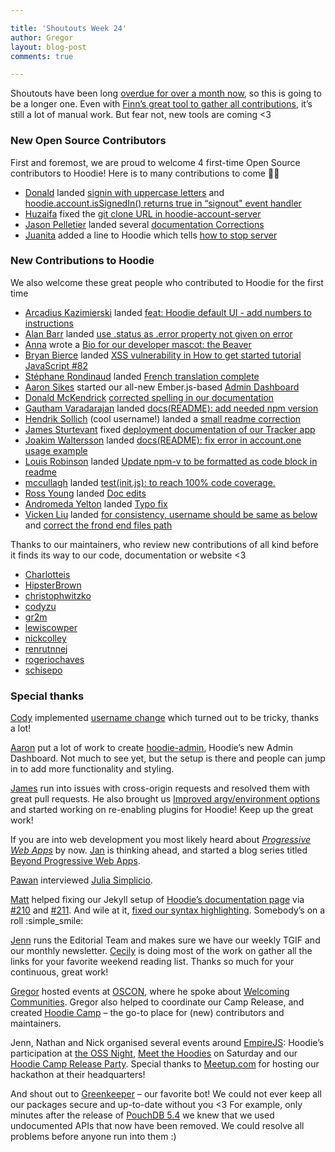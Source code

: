 ```yaml
---

title: 'Shoutouts Week 24'
author: Gregor
layout: blog-post
comments: true

---
```


Shoutouts have been long [overdue for over a month now](/blog/shoutouts-week-16.html), so this is going to be a longer one. Even with [Finn’s great tool to gather all contributions](https://github.com/finnp/github-shoutouts), it’s still a lot of manual work. But fear not, new tools are coming <3

### New Open Source Contributors

First and foremost, we are proud to welcome 4 first-time Open Source contributors to Hoodie! Here is to many contributions to come 🍾🎉

- [Donald](https://github.com/dsims00) landed [signin with uppercase letters](https://github.com/hoodiehq/hoodie-account-server/pull/156) and [hoodie.account.isSignedIn() returns true in “signout" event handler](https://github.com/hoodiehq/hoodie-account-client/pull/99)
- [Huzaifa](https://github.com/huzaifafaruqui) fixed the [git clone URL in hoodie-account-server](https://github.com/hoodiehq/hoodie-account-server/pull/153)
- [Jason Pelletier](https://github.com/jason-pelletier) landed several [documentation Corrections](https://github.com/hoodiehq/documentation/pull/216)
- [Juanita](https://github.com/jsoranno) added a line to Hoodie which tells [how to stop server](https://github.com/hoodiehq/hoodie/pull/496)

### New Contributions to Hoodie

We also welcome these great people who contributed to Hoodie for the first time

- [Arcadius Kazimierski](https://github.com/ArcadiusK) landed [feat: Hoodie default UI - add numbers to instructions](https://github.com/hoodiehq/hoodie/pull/494)
- [Alan Barr](https://github.com/alanmbarr) landed [use .status as .error property not given on error](https://github.com/hoodiehq/hoodie-store/pull/17)
- [Anna](https://github.com/annaboodle) wrote a [Bio for our developer mascot: the Beaver](https://github.com/hoodiehq/editorial/issues/65#issuecomment-219475600)
- [Bryan Bierce](https://github.com/bryanbierce) landed [XSS vulnerability in How to get started tutorial JavaScript #82](https://github.com/hoodiehq/my-first-hoodie/pull/90)
- [Stéphane Rondinaud](https://github.com/clueware) landed [French translation complete](https://github.com/hoodiehq/documentation/pull/208)
- [Aaron Sikes](https://github.com/courajs) started our all-new Ember.js-based [Admin Dashboard](https://github.com/hoodiehq/hoodie-admin)
- [Donald McKendrick](https://github.com/ddmck) [corrected spelling in our documentation](https://github.com/hoodiehq/documentation/pull/218)
- [Gautham Varadarajan](https://github.com/gvaradarajan) landed [docs(README): add needed npm version](https://github.com/hoodiehq/hoodie/pull/495)
- [Hendrik Sollich](https://github.com/hoodie) (cool username!) landed a [small readme correction](https://github.com/hoodiehq/hoodie/pull/473)
- [James Sturtevant](https://github.com/jsturtevant) fixed [deployment documentation of our Tracker app](https://github.com/hoodiehq/hoodie-app-tracker/pull/56)
- [Joakim Waltersson](https://github.com/jwalter) landed [docs(README): fix error in account.one usage example](https://github.com/hoodiehq/hoodie-account-client/pull/90)
- [Louis Robinson](https://github.com/ljr5102) landed [Update npm-v to be formatted as code block in readme](https://github.com/hoodiehq/hoodie/pull/497)
- [mccullagh](https://github.com/mccullagh) landed [test(init.js): to reach 100% code coverage.](https://github.com/hoodiehq/hoodie-client/pull/85)
- [Ross Young](https://github.com/rossyoung5) landed [Doc edits](https://github.com/hoodiehq/documentation/pull/219)
- [Andromeda Yelton](https://github.com/thatandromeda) landed [Typo fix](https://github.com/hoodiehq/hood.ie/pull/279)
- [Vicken Liu](https://github.com/vickenliu) landed [for consistency, username should be same as below](https://github.com/hoodiehq/hoodie-account-server/pull/157) and [correct the frond end files path](https://github.com/hoodiehq/hoodie-app-tracker/pull/69)

Thanks to our maintainers, who review new contributions of all kind before it finds its way to our code, documentation or website <3

- [Charlotteis](https://github.com/Charlotteis)
- [HipsterBrown](https://github.com/HipsterBrown)
- [christophwitzko](https://github.com/christophwitzko)
- [codyzu](https://github.com/codyzu)
- [gr2m](https://github.com/codyzu)
- [lewiscowper](https://github.com/lewiscowper)
- [nickcolley](https://github.com/nickcolley)
- [renrutnnej](https://github.com/renrutnnej)
- [rogeriochaves](https://github.com/rogeriochaves)
- [schisepo](https://github.com/schisepo)

### Special thanks

[Cody](https://github.com/codyzu) implemented [username change](https://github.com/hoodiehq/hoodie-account-server/pull/155) which turned out to be tricky, thanks a lot!

[Aaron](https://github.com/courajs) put a lot of work to create [hoodie-admin](https://github.com/hoodiehq/hoodie-admin), Hoodie’s new Admin Dashboard. Not much to see yet, but the setup is there and people can jump in to add more functionality and styling.

[James](https://github.com/jameswestnz) run into issues with cross-origin requests and resolved them with great pull requests. He also brought us [Improved argv/environment options](https://github.com/hoodiehq/hoodie/pull/486) and started working on re-enabling plugins for Hoodie! Keep up the great work!

If you are into web development you most likely heard about [*Progressive Web Apps*](https://medium.com/@slightlylate/progressive-apps-escaping-tabs-without-losing-our-soul-3b93a8561955) by now. [Jan](https://github.com/janl) is thinking ahead, and started a blog series titled [Beyond Progressive Web Apps](http://hood.ie/blog/beyond-progressive-web-apps-part-1.html).

[Pawan](https://github.com/pawan92) interviewed [Julia Simplicio](https://github.com/hoodiehq/hood.ie/pull/278).

[Matt](https://github.com/yuloh) helped fixing our Jekyll setup of [Hoodie’s documentation page](https://github.com/hoodiehq/documentation/) via [#210](https://github.com/hoodiehq/documentation/issues/210) and [#211](https://github.com/hoodiehq/documentation/issues/211). And wile at it, [fixed our syntax highlighting](https://github.com/hoodiehq/documentation/pull/214). Somebody’s on a roll :simple_smile:

[Jenn](https://github.com/renrutnnej) runs the Editorial Team and makes sure we have our weekly TGIF and our monthly newsletter. [Cecily](https://github.com/skeskali/) is doing most of the work on gather all the links for your favorite weekend reading list. Thanks so much for your continuous, great work!

[Gregor](https://github.com/gr2m) hosted events at [OSCON](https://ti.to/hoodie/oscon-meet-the-hoodies), where he spoke about [Welcoming Communities](http://hood.ie/blog/welcoming-communities.html). Gregor also helped to coordinate our Camp Release, and created [Hoodie Camp](https://github.com/hoodiehq/camp) – the go-to place for (new) contributors and maintainers.

Jenn, Nathan and Nick organised several events around [EmpireJS](http://2016.empirejs.org/): Hoodie’s participation at [the OSS Night](http://2016.empirejs.org/#oss-night), [Meet the Hoodies](https://ti.to/hoodie/nyc-meet-the-hoodies-3) on Saturday and our [Hoodie Camp Release Party](https://ti.to/hoodie/hoodie-camp-release-party). Special thanks to [Meetup.com](http://www.meetup.com/) for hosting our hackathon at their headquarters!

And shout out to [Greenkeeper](https://github.com/greenkeeperio-bot) – our favorite bot! We could not ever keep all our packages secure and up-to-date without you <3 For example, only minutes after the release of [PouchDB 5.4](https://github.com/pouchdb/pouchdb/issues/5285#issuecomment-224049344) we knew that we used undocumented APIs that now have been removed. We could resolve all problems before anyone run into them :)
